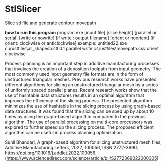 # StlSlicer
Slice stl file and generate contour movepath

<b>how to run this program</b>
program.exe [input file] [slice height] [parallel or serial] [write or nowrite] [if write : output filename] [orient or noorient] [if orient: clockwise or anticlockwise]
example:
untitled22.exe c:\rustfiles\all_shapesb.stl 0.1 parallel write c:\rustfiles\movepath.csv orient clockwise

Process planning is an important step in additive manufacturing processes that involves the creation of a deposition toolpath from input geometry. The most commonly used input geometry file formats are in the form of unstructured triangular meshes. Previous research works have presented different algorithms for slicing an unstructured triangular mesh by a series of uniformly spaced parallel planes. Recent research works show that the use of hashtable data structures results in an optimal algorithm that improves the efficiency of the slicing process. The presented algorithm minimizes the use of hashtable in the slicing process by using graph-based data structures. It was found that the slicing can be sped up by about 10 times by using the graph-based algorithm compared to the previous algorithm. The use of parallel processing on multi-core processors was explored to further speed up the slicing process. The proposed efficient algorithm can be useful in process planning optimization.

Sunil Bhandari,
A graph-based algorithm for slicing unstructured mesh files,
Additive Manufacturing Letters,
2022,
100056,
ISSN 2772-3690,
https://doi.org/10.1016/j.addlet.2022.100056.
(https://www.sciencedirect.com/science/article/pii/S2772369022000305)

